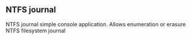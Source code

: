 ## NTFS journal

NTFS journal simple console application. Allows enumeration or erasure NTFS filesystem journal
